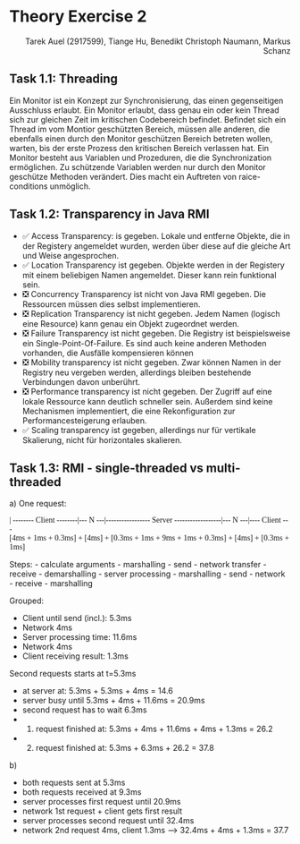 # Theory Exercise 2

<p style="text-align: right">Tarek Auel (2917599), Tiange Hu, Benedikt Christoph Naumann, Markus Schanz</p>

## Task 1.1: Threading
Ein Monitor ist ein Konzept zur Synchronisierung, das einen gegenseitigen Ausschluss erlaubt. Ein
Monitor erlaubt, dass genau ein oder kein Thread sich zur gleichen Zeit im kritischen Codebereich
befindet. Befindet sich ein Thread im vom Montior geschützten Bereich, müssen alle anderen, die 
ebenfalls einen durch den Monitor geschützen Bereich betreten wollen, warten, bis der erste Prozess
den kritischen Bereich verlassen hat. Ein Monitor besteht aus Variablen und Prozeduren, die die 
Synchronization ermöglichen. Zu schützende Variablen werden nur durch den Monitor geschütze Methoden
 verändert. Dies macht ein Auftreten von raice-conditions unmöglich.

## Task 1.2: Transparency in Java RMI
* :white_check_mark: Access Transparency: is gegeben. Lokale und entferne Objekte, die in der
Registery angemeldet wurden, werden über diese auf die gleiche Art und Weise angesprochen.
* :white_check_mark: Location Transparency ist gegeben. Objekte werden in der Registery mit einem
beliebigen Namen angemeldet. Dieser kann rein funktional sein.
* :negative_squared_cross_mark: Concurrency Transparency ist nicht von Java RMI gegeben. Die
Ressourcen müssen dies selbst implementieren.
* :negative_squared_cross_mark: Replication Transparency ist nicht gegeben. Jedem Namen (logisch
eine Resource) kann genau ein Objekt zugeordnet werden.
* :negative_squared_cross_mark: Failure Transparency ist nicht gegeben. Die Registry ist
beispielsweise ein Single-Point-Of-Failure. Es sind auch keine anderen Methoden vorhanden, die
Ausfälle kompensieren können
* :negative_squared_cross_mark: Mobility transparency ist nicht gegeben. Zwar können Namen in der
Registry neu vergeben werden, allerdings bleiben bestehende Verbindungen davon unberührt.
* :negative_squared_cross_mark: Performance transparency ist nicht gegeben. Der Zugriff auf eine
lokale Ressource kann deutlich schneller sein. Außerdem sind keine Mechanismen implementiert, die 
eine Rekonfiguration zur Performancesteigerung erlauben.
* :white_check_mark: Scaling transparency ist gegeben, allerdings nur für vertikale
Skalierung, nicht für horizontales skalieren.

## Task 1.3: RMI - single-threaded vs multi-threaded
a)
One request:
<p style="font-family: Consolas">
| -------- Client --------|--- N ---|----------------- Server ------------------|--- N ---|---- Client ---<br />
[4ms + 1ms + 0.3ms] + [4ms] + [0.3ms + 1ms + 9ms + 1ms + 0.3ms] + [4ms] + [0.3ms + 1ms]
</p>
Steps:
- calculate arguments
- marshalling
- send
- network transfer
- receive
- demarshalling
- server processing
- marshalling
- send
- network
- receive
- marshalling

Grouped: 
- Client until send (incl.): 5.3ms
- Network 4ms
- Server processing time: 11.6ms
- Network 4ms 
- Client receiving result: 1.3ms


Second requests starts at t=5.3ms
- at server at: 5.3ms + 5.3ms + 4ms = 14.6
- server busy until 5.3ms + 4ms + 11.6ms = 20.9ms
- second request has to wait 6.3ms
- 1. request finished at: 5.3ms + 4ms + 11.6ms + 4ms + 1.3ms = 26.2
- 2. request finished at: 5.3ms + 6.3ms + 26.2 = 37.8

b)
- both requests sent at 5.3ms
- both requests received at 9.3ms
- server processes first request until 20.9ms
- network 1st request + client gets first result
- server processes second request until 32.4ms
- network 2nd request 4ms, client 1.3ms --> 32.4ms + 4ms + 1.3ms = 37.7

